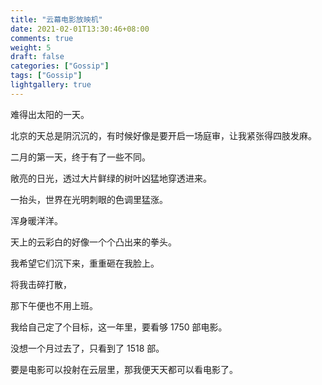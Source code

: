 ```yaml
---
title: "云幕电影放映机"
date: 2021-02-01T13:30:46+08:00
comments: true
weight: 5
draft: false
categories: ["Gossip"]
tags: ["Gossip"]
lightgallery: true
---
```

难得出太阳的一天。



北京的天总是阴沉沉的，有时候好像是要开启一场庭审，让我紧张得四肢发麻。



二月的第一天，终于有了一些不同。

敞亮的日光，透过大片鲜绿的树叶凶猛地穿透进来。

一抬头，世界在光明刺眼的色调里猛涨。

浑身暖洋洋。

天上的云彩白的好像一个个凸出来的拳头。

我希望它们沉下来，重重砸在我脸上。

将我击碎打散，

那下午便也不用上班。



我给自己定了个目标，这一年里，要看够 1750 部电影。

没想一个月过去了，只看到了 1518 部。

要是电影可以投射在云层里，那我便天天都可以看电影了。



